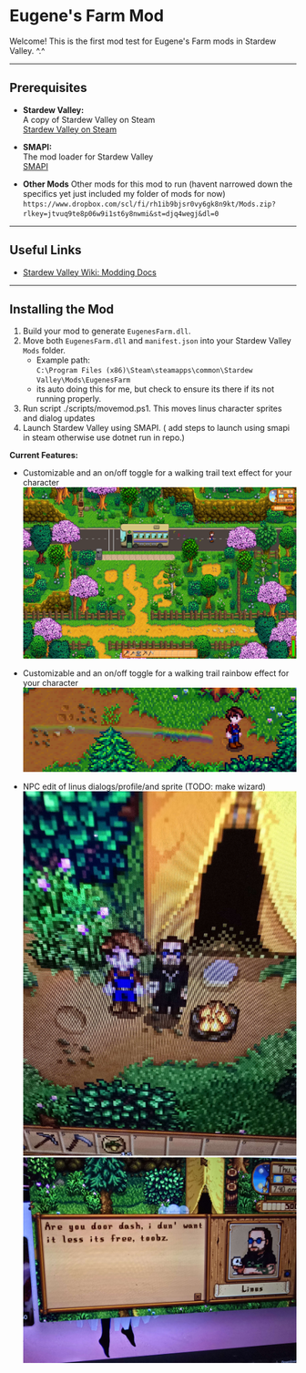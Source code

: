 # Eugene's Farm Mod

Welcome! This is the first mod test for Eugene's Farm mods in Stardew Valley. ^.^

---

## Prerequisites

- **Stardew Valley:**  
  A copy of Stardew Valley on Steam  
  [Stardew Valley on Steam](https://store.steampowered.com/app/413150/Stardew_Valley/)

- **SMAPI:**  
  The mod loader for Stardew Valley  
  [SMAPI](https://smapi.io/)

- **Other Mods**
  Other mods for this mod to run (havent narrowed down the specifics yet just included my folder of mods for now)
`https://www.dropbox.com/scl/fi/rh1ib9bjsr0vy6gk8n9kt/Mods.zip?rlkey=jtvuq9te8p06w9i1st6y8nwmi&st=djq4wegj&dl=0`
---

## Useful Links

- [Stardew Valley Wiki: Modding Docs](https://stardewvalleywiki.com/Modding:Index)
---

## Installing the Mod

1. Build your mod to generate `EugenesFarm.dll`.
2. Move both `EugenesFarm.dll` and `manifest.json` into your Stardew Valley `Mods` folder.
   - Example path:  
     `C:\Program Files (x86)\Steam\steamapps\common\Stardew Valley\Mods\EugenesFarm`
   - its auto doing this for me, but check to ensure its there if its not running properly.
3. Run script ./scripts/movemod.ps1. This moves linus character sprites and dialog updates
4. Launch Stardew Valley using SMAPI. ( add steps to launch using smapi in steam otherwise use dotnet run in repo.)


**Current Features:**
- Customizable and an on/off toggle for a walking trail text effect for your character
![alt text](assets/image.png)

- Customizable and an on/off toggle for a walking trail rainbow effect for your character
![alt text](assets/rainbowTrail.png)

- NPC edit of linus dialogs/profile/and sprite (TODO: make wizard)
![alt text](assets/jfs.jpg)
![alt text](assets/jfsprofile.jpg)